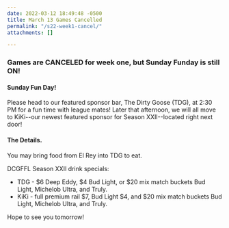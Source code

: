 ```yaml
---
date: 2022-03-12 18:49:48 -0500
title: March 13 Games Cancelled
permalink: "/s22-week1-cancel/"
attachments: []

---
```

### Games are CANCELED for week one, but Sunday Funday is still ON!

#### **Sunday Fun Day!**

Please head to our featured sponsor bar, The Dirty Goose (TDG), at 2:30 PM for a fun time with league mates! Later that afternoon, we will all move to KiKi--our newest featured sponsor for Season XXII--located right next door!

#### **The Details.**

You may bring food from El Rey into TDG to eat.

DCGFFL Season XXII drink specials:

* TDG - $6 Deep Eddy, $4 Bud Light, or $20 mix match buckets Bud Light, Michelob Ultra, and Truly.
* KiKi - full premium rail $7, Bud Light $4, and $20 mix match buckets Bud Light, Michelob Ultra, and Truly.

Hope to see you tomorrow!